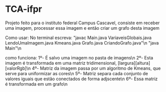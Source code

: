 # TCA-ifpr
Projeto feito para o instituto federal Campus Cascavel, consiste em receber uma imagem, processar essa imagem e então criar um grafo desta imagem

Como usar:
 No terminal escreva:
 "javac Main.java VariaveisGlobais.java LendoUmaImagem.java Kmeans.java Grafo.java CriandoGrafo.java"\n
 "java Main"\n

como funciona:
 1º- É salvo uma imagem no pasta de imagens\n
 2º- Esta imagem é transformada em uma matriz tridimensional, [largura][altura][valorRgb]\n
 4º- Matriz da imagem passa por um algoritmo de Kmeans, que serve para uniformizar as cores\n
 5º- Matriz separa cada conjunto de valores iguais que estão conectados de forma adjscente\n
 6º- Essa matriz é transformada em um grafo\n

